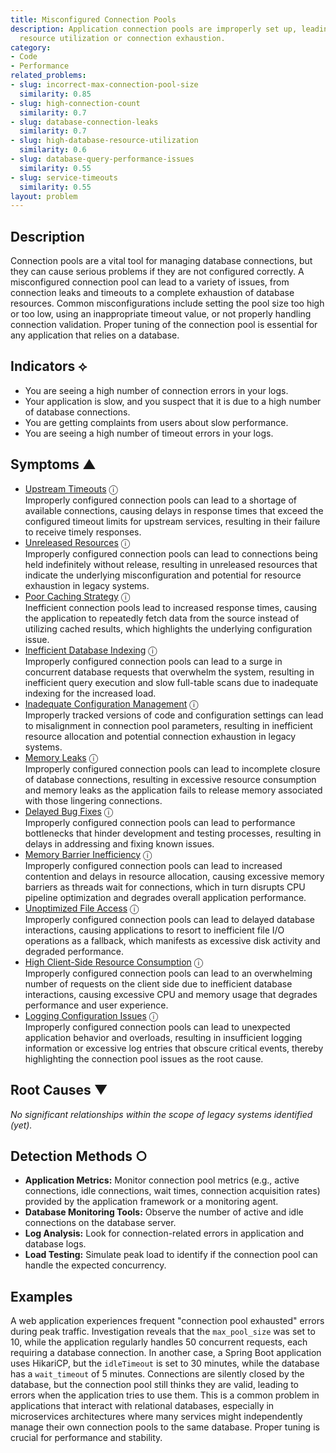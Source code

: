 ```yaml
---
title: Misconfigured Connection Pools
description: Application connection pools are improperly set up, leading to inefficient
  resource utilization or connection exhaustion.
category:
- Code
- Performance
related_problems:
- slug: incorrect-max-connection-pool-size
  similarity: 0.85
- slug: high-connection-count
  similarity: 0.7
- slug: database-connection-leaks
  similarity: 0.7
- slug: high-database-resource-utilization
  similarity: 0.6
- slug: database-query-performance-issues
  similarity: 0.55
- slug: service-timeouts
  similarity: 0.55
layout: problem
---
```


## Description
Connection pools are a vital tool for managing database connections, but they can cause serious problems if they are not configured correctly. A misconfigured connection pool can lead to a variety of issues, from connection leaks and timeouts to a complete exhaustion of database resources. Common misconfigurations include setting the pool size too high or too low, using an inappropriate timeout value, or not properly handling connection validation. Proper tuning of the connection pool is essential for any application that relies on a database.


## Indicators ⟡
- You are seeing a high number of connection errors in your logs.
- Your application is slow, and you suspect that it is due to a high number of database connections.
- You are getting complaints from users about slow performance.
- You are seeing a high number of timeout errors in your logs.


## Symptoms ▲

- [Upstream Timeouts](upstream-timeouts.md) <span class="info-tooltip" title="Confidence: 0.687, Strength: 0.868">ⓘ</span>
<br/>  Improperly configured connection pools can lead to a shortage of available connections, causing delays in response times that exceed the configured timeout limits for upstream services, resulting in their failure to receive timely responses.
- [Unreleased Resources](unreleased-resources.md) <span class="info-tooltip" title="Confidence: 0.567, Strength: 0.854">ⓘ</span>
<br/>  Improperly configured connection pools can lead to connections being held indefinitely without release, resulting in unreleased resources that indicate the underlying misconfiguration and potential for resource exhaustion in legacy systems.
- [Poor Caching Strategy](poor-caching-strategy.md) <span class="info-tooltip" title="Confidence: 0.429, Strength: 0.767">ⓘ</span>
<br/>  Inefficient connection pools lead to increased response times, causing the application to repeatedly fetch data from the source instead of utilizing cached results, which highlights the underlying configuration issue.
- [Inefficient Database Indexing](inefficient-database-indexing.md) <span class="info-tooltip" title="Confidence: 0.357, Strength: 0.874">ⓘ</span>
<br/>  Improperly configured connection pools can lead to a surge in concurrent database requests that overwhelm the system, resulting in inefficient query execution and slow full-table scans due to inadequate indexing for the increased load.
- [Inadequate Configuration Management](inadequate-configuration-management.md) <span class="info-tooltip" title="Confidence: 0.355, Strength: 0.908">ⓘ</span>
<br/>  Improperly tracked versions of code and configuration settings can lead to misalignment in connection pool parameters, resulting in inefficient resource allocation and potential connection exhaustion in legacy systems.
- [Memory Leaks](memory-leaks.md) <span class="info-tooltip" title="Confidence: 0.344, Strength: 0.888">ⓘ</span>
<br/>  Improperly configured connection pools can lead to incomplete closure of database connections, resulting in excessive resource consumption and memory leaks as the application fails to release memory associated with those lingering connections.
- [Delayed Bug Fixes](delayed-bug-fixes.md) <span class="info-tooltip" title="Confidence: 0.337, Strength: 0.837">ⓘ</span>
<br/>  Improperly configured connection pools can lead to performance bottlenecks that hinder development and testing processes, resulting in delays in addressing and fixing known issues.
- [Memory Barrier Inefficiency](memory-barrier-inefficiency.md) <span class="info-tooltip" title="Confidence: 0.321, Strength: 0.861">ⓘ</span>
<br/>  Improperly configured connection pools can lead to increased contention and delays in resource allocation, causing excessive memory barriers as threads wait for connections, which in turn disrupts CPU pipeline optimization and degrades overall application performance.
- [Unoptimized File Access](unoptimized-file-access.md) <span class="info-tooltip" title="Confidence: 0.313, Strength: 0.864">ⓘ</span>
<br/>  Improperly configured connection pools can lead to delayed database interactions, causing applications to resort to inefficient file I/O operations as a fallback, which manifests as excessive disk activity and degraded performance.
- [High Client-Side Resource Consumption](high-client-side-resource-consumption.md) <span class="info-tooltip" title="Confidence: 0.306, Strength: 0.857">ⓘ</span>
<br/>  Improperly configured connection pools can lead to an overwhelming number of requests on the client side due to inefficient database interactions, causing excessive CPU and memory usage that degrades performance and user experience.
- [Logging Configuration Issues](logging-configuration-issues.md) <span class="info-tooltip" title="Confidence: 0.305, Strength: 0.857">ⓘ</span>
<br/>  Improperly configured connection pools can lead to unexpected application behavior and overloads, resulting in insufficient logging information or excessive log entries that obscure critical events, thereby highlighting the connection pool issues as the root cause.

## Root Causes ▼

*No significant relationships within the scope of legacy systems identified (yet).*

## Detection Methods ○

- **Application Metrics:** Monitor connection pool metrics (e.g., active connections, idle connections, wait times, connection acquisition rates) provided by the application framework or a monitoring agent.
- **Database Monitoring Tools:** Observe the number of active and idle connections on the database server.
- **Log Analysis:** Look for connection-related errors in application and database logs.
- **Load Testing:** Simulate peak load to identify if the connection pool can handle the expected concurrency.


## Examples
A web application experiences frequent "connection pool exhausted" errors during peak traffic. Investigation reveals that the `max_pool_size` was set to 10, while the application regularly handles 50 concurrent requests, each requiring a database connection. In another case, a Spring Boot application uses HikariCP, but the `idleTimeout` is set to 30 minutes, while the database has a `wait_timeout` of 5 minutes. Connections are silently closed by the database, but the connection pool still thinks they are valid, leading to errors when the application tries to use them. This is a common problem in applications that interact with relational databases, especially in microservices architectures where many services might independently manage their own connection pools to the same database. Proper tuning is crucial for performance and stability.
